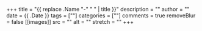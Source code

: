 +++
title = "{{ replace .Name "-" " " | title }}"
description = ""
author = ""
date = {{ .Date }}
tags = [""]
categories = [""]
comments = true
removeBlur = false
[[images]]
  src = ""
  alt = ""
  stretch = ""
+++
